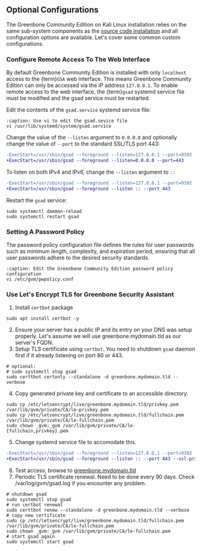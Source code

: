 ## Optional Configurations

The Greenbone Community Edition on Kali Linux installation relies on the same sub-system components as the [source code installation](/22.4/source-build/index.md) and all configuration options are available. Let's cover some common custom configurations.

### Configure Remote Access To The Web Interface

By default Greenbone Community Edition is installed with only `localhost` access to the {term}`GSA` web interface. This means Greenbone Community Edition can only be accessed via the IP address `127.0.0.1`. To enable remote access to the web interface, the {term}`gsad` systemd service file must be modified and the gsad service must be restarted.


Edit the contents of the `gsad.service` systemd service file:

```{code-block}
:caption: Use vi to edit the gsad.sevice file
vi /usr/lib/systemd/system/gsad.service
```

Change the value of the `--listen` argument to `0.0.0.0` and optionally change the value of `--port` to the standard SSL/TLS port 443:

```diff
-ExecStart=/usr/sbin/gsad --foreground --listen=127.0.0.1 --port=9392
+ExecStart=/usr/sbin/gsad --foreground --listen=0.0.0.0 --port=443
```

To listen on both IPv4 and IPv6, change the `--listen` argument to `::`

```diff
-ExecStart=/usr/sbin/gsad --foreground --listen=127.0.0.1 --port=9392
+ExecStart=/usr/sbin/gsad --foreground --listen :: --port 443
```

Restart the `gsad` service:
```{code-block}
sudo systemctl daemon-reload
sudo systemctl restart gsad
```

### Setting A Password Policy

The password policy configuration file defines the rules for user passwords such as minimum length, complexity, and expiration period, ensuring that all user passwords adhere to the desired security standards.

```{code-block}
:caption: Edit the Greenbone Community Edition password policy configuration
vi /etc/gvm/pwpolicy.conf
```

### Use Let's Encrypt TLS for Greenbone Security Assistant
1. Install `certbot` package
```{code-block}
sudo apt install certbot -y
```
2. Ensure your server has a public IP and its entry on your DNS was setup properly. Let's assume we will use greenbone.mydomain.tld as our server's FQDN.
3. Setup TLS certificate using `certbot`. You need to shutdown `gsad` daemon first if it already listening on port 80 or 443.
```{code-block}
# optional:
# sudo systemctl stop gsad
sudo certtbot certonly --standalone -d greenbone.mydomain.tld --verbose
```
4. Copy generated private key and certificate to an accessible directory.
```{code-block}
sudo cp /etc/letsencrypt/live/greenbone.mydomain.tld/privkey.pem /var/lib/gvm/private/CA/le-privkey.pem
sudo cp /etc/letsencrypt/live/greenbone.mydomain.tld/fullchain.pem /var/lib/gvm/private/CA/le-fullchain.pem
sudo chown _gvm:_gvm /var/lib/gvm/private/CA/le-{fullchain,privkey}.pem
```
5. Change systemd service file to accomodate this.
```diff
-ExecStart=/usr/sbin/gsad --foreground --listen=127.0.0.1 --port=9392
+ExecStart=/usr/sbin/gsad --foreground --listen :: --port 443 --ssl-private-key=/var/lib/gvm/private/CA/le-privkey.pem --ssl-certificate=/var/lib/gvm/private/CA/le-fullchain.pem 
```
6. Test access, browse to [greenbone.mydomain.tld](https://greenbone.mydomain.tld/)
7. Periodic TLS certificate renewal. Need to be done every 90 days. Check /var/log/gvm/gsad.log if you encounter any problem.
```{code-block}
# shutdown gsad
sudo systemctl stop gsad
# run certbot renewal
sudo certtbot renew --standalone -d greenbone.mydomain.tld --verbose
# copy new certificate
sudo cp /etc/letsencrypt/live/greenbone.mydomain.tld/fullchain.pem /var/lib/gvm/private/CA/le-fullchain.pem
sudo chown _gvm:_gvm /var/lib/gvm/private/CA/le-fullchain.pem
# start gsad again
sudo systemctl start gsad
```
